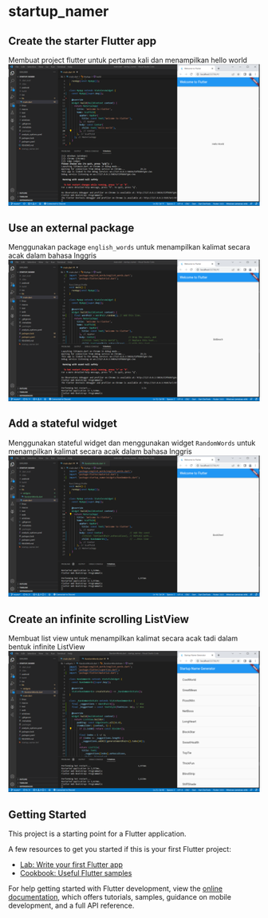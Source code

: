 # startup_namer

## Create the starter Flutter app
Membuat project flutter untuk pertama kali dan menampilkan hello world
![Screenshot](img/Screenshot%20(90).png)

## Use an external package
Menggunakan package `english_words` untuk menampilkan kalimat secara acak dalam bahasa Inggris
![Screenshot](img/Screenshot%20(91).png)

## Add a stateful widget
Menggunakan stateful widget dan menggunakan widget `RandomWords` untuk menampilkan kalimat secara acak dalam bahasa Inggris
![Screenshot](img/Screenshot%20(92).png)

## Create an infinite scrolling ListView
Membuat list view untuk menampilkan kalimat secara acak tadi dalam bentuk infinite ListView
![Screenshot](img/Screenshot%20(93).png)

## Getting Started

This project is a starting point for a Flutter application.

A few resources to get you started if this is your first Flutter project:

- [Lab: Write your first Flutter app](https://docs.flutter.dev/get-started/codelab)
- [Cookbook: Useful Flutter samples](https://docs.flutter.dev/cookbook)

For help getting started with Flutter development, view the
[online documentation](https://docs.flutter.dev/), which offers tutorials,
samples, guidance on mobile development, and a full API reference.
